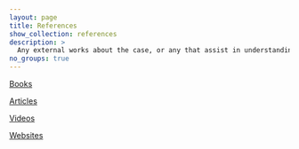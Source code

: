 ```yaml
---
layout: page
title: References
show_collection: references
description: >
  Any external works about the case, or any that assist in understanding background/context/technical details.
no_groups: true
---
```


[Books][books]

[Articles][articles]

[Videos][videos]

[Websites][websites]

[books]: /references/books.md
[articles]: /references/articles.md
[videos]: /references/videos.md
[websites]: /references/websites.md
